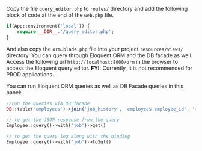 Copy the file `query_editor.php` to `routes/` directory and add the following block of code at the end of the `web.php` file.
```php
if(App::environment('local')) {
    require __DIR__.'/query_editor.php';
}
```
And also copy the `orm.blade.php` file into your project `resources/views/` directory. You can query through Eloquent ORM and the DB facade as well.
Access the following url `http://localhost:8000/orm` in the browser to access the Eloquent query editor.
**FYI:** Currently, it is not recommended for PROD applications.

You can run Eloquent ORM queries as well as DB Facade queries in this panel:

```php
//run the queries via DB facade 
DB::table('employees')->join('job_history', 'employees.employee_id', '=', 'job_history.employee_id')->get() 

// to get the JSON response from the query
Employee::query()->with('job')->get()

// to get the query log along with the binding
Employee::query()->with('job')->toSql() 
```
